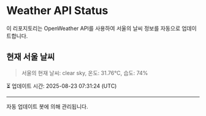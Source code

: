 
# Weather API Status

이 리포지토리는 OpenWeather API를 사용하여 서울의 날씨 정보를 자동으로 업데이트합니다.

## 현재 서울 날씨
> 서울의 현재 날씨: clear sky, 온도: 31.76°C, 습도: 74%

⏳ 업데이트 시간: 2025-08-23 07:31:24 (UTC)

---
자동 업데이트 봇에 의해 관리됩니다.
